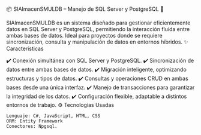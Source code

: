 📦 SIAlmacenSMULDB – Manejo de SQL Server y PostgreSQL 🚀

SIAlmacenSMULDB es un sistema diseñado para gestionar eficientemente datos en SQL Server y PostgreSQL, permitiendo la interacción fluida entre ambas bases de datos. Ideal para proyectos donde se requiere sincronización, consulta y manipulación de datos en entornos híbridos.
✨ Características

✔️ Conexión simultánea con SQL Server y PostgreSQL.
✔️ Sincronización de datos entre ambas bases de datos.
✔️ Migración inteligente, optimizando estructuras y tipos de datos.
✔️ Consultas y operaciones CRUD en ambas bases desde una única interfaz.
✔️ Manejo de transacciones para garantizar la integridad de los datos.
✔️ Configuración flexible, adaptable a distintos entornos de trabajo.
⚙️ Tecnologías Usadas

    Lenguaje: C#, JavaScript, HTML, CSS
    ORM: Entity Framework
    Conectores: Npgsql.
